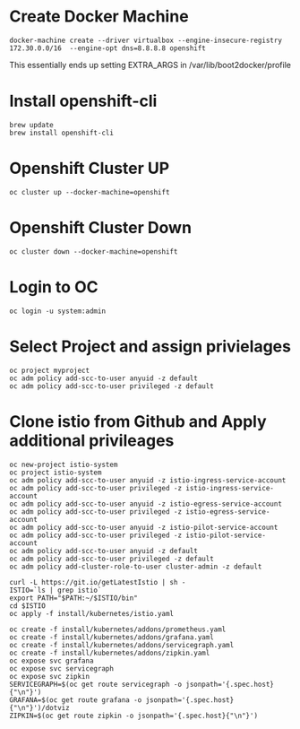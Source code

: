 # Create Docker Machine
```
docker-machine create --driver virtualbox --engine-insecure-registry 172.30.0.0/16  --engine-opt dns=8.8.8.8 openshift
```
This essentially ends up setting EXTRA_ARGS in /var/lib/boot2docker/profile
# Install openshift-cli
```
brew update
brew install openshift-cli
```
# Openshift Cluster UP
```
oc cluster up --docker-machine=openshift
```

# Openshift Cluster Down
```
oc cluster down --docker-machine=openshift
```

# Login to OC
```
oc login -u system:admin
```

# Select Project and assign privielages
```
oc project myproject
oc adm policy add-scc-to-user anyuid -z default
oc adm policy add-scc-to-user privileged -z default
```

# Clone istio from Github and Apply additional privileages
```
oc new-project istio-system
oc project istio-system
oc adm policy add-scc-to-user anyuid -z istio-ingress-service-account
oc adm policy add-scc-to-user privileged -z istio-ingress-service-account
oc adm policy add-scc-to-user anyuid -z istio-egress-service-account
oc adm policy add-scc-to-user privileged -z istio-egress-service-account
oc adm policy add-scc-to-user anyuid -z istio-pilot-service-account
oc adm policy add-scc-to-user privileged -z istio-pilot-service-account
oc adm policy add-scc-to-user anyuid -z default
oc adm policy add-scc-to-user privileged -z default
oc adm policy add-cluster-role-to-user cluster-admin -z default

curl -L https://git.io/getLatestIstio | sh -
ISTIO=`ls | grep istio`
export PATH="$PATH:~/$ISTIO/bin"
cd $ISTIO
oc apply -f install/kubernetes/istio.yaml

oc create -f install/kubernetes/addons/prometheus.yaml
oc create -f install/kubernetes/addons/grafana.yaml
oc create -f install/kubernetes/addons/servicegraph.yaml
oc create -f install/kubernetes/addons/zipkin.yaml
oc expose svc grafana
oc expose svc servicegraph
oc expose svc zipkin
SERVICEGRAPH=$(oc get route servicegraph -o jsonpath='{.spec.host}{"\n"}')
GRAFANA=$(oc get route grafana -o jsonpath='{.spec.host}{"\n"}')/dotviz
ZIPKIN=$(oc get route zipkin -o jsonpath='{.spec.host}{"\n"}')
```
